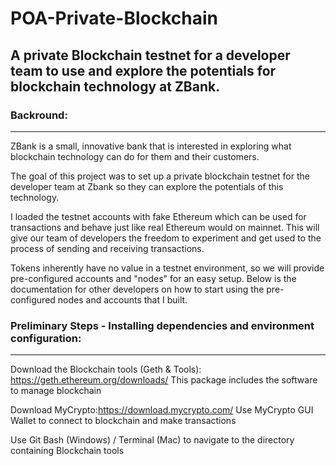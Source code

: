 # POA-Private-Blockchain
A private Blockchain testnet for a developer team to use and explore the potentials for blockchain technology at ZBank.
---
### Backround:
---
ZBank is a small, innovative bank that is interested in exploring what blockchain technology can do for them and their customers.

The goal of this project was to set up a private blockchain testnet for the developer team at Zbank so they can explore the potentials of this technology.

I loaded the testnet accounts with fake Ethereum which can be used for transactions and behave just like real Ethereum would on mainnet. This will give our team of developers the freedom to experiment and get used to the process of sending and receiving transactions.

Tokens inherently have no value in a testnet environment, so we will provide pre-configured accounts and "nodes" for an easy setup. Below is the documentation for other developers on how to start using the pre-configured nodes and accounts that I built.

### Preliminary Steps - Installing dependencies and environment configuration:
---
Download the Blockchain tools (Geth & Tools): https://geth.ethereum.org/downloads/
This package includes the software to manage blockchain

Download MyCrypto:https://download.mycrypto.com/
Use MyCrypto GUI Wallet to connect to blockchain and make transactions

Use Git Bash (Windows) / Terminal (Mac) to navigate to the directory containing Blockchain tools
